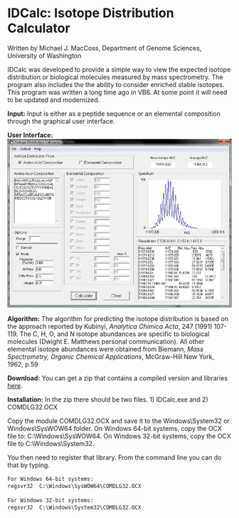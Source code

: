 # IDCalc: Isotope Distribution Calculator

Written by Michael J. MacCoss, Department of Genome Sciences, University of Washington

IDCalc was developed to provide a simple way to view the expected isotope distribution  or biological molecules measured by mass spectrometry. The program also includes the the ability to consider enriched stable isotopes. This program was written a long time ago in VB6. At some point it will need to be updated and modernized.

**Input:** Input is either as a peptide sequence or an elemental composition through the graphical user interface.

**User Interface:**
![User Interface Screenshot](IDCalc-Screenshot.jpg)

**Algorithm:** The algorithm for predicting the isotope distribution is based on the approach reported by Kubinyi, *Analytica Chimica Acta*, 247 (1991) 107-119. The C, H, O, and N isotope abundances are specific to biological molecules (Dwight E. Matthews personal communication). All other elemental isotope abundances were obtained from Biemann, *Mass Spectrometry, Organic Chemical Applications*, McGraw-Hill New York, 1962, p.59

**Download:** You can get a zip that contains a compiled version and libraries [here](https://github.com/maccoss/IDCalc/blob/main/executable/IDCalc.zip).

**Installation:** In the zip there should be two files.  1) IDCalc.exe and 2) COMDLG32.OCX

Copy the module COMDLG32.OCX and save it to the Windows\System32 or Windows\SysWOW64 folder. On Windows 64-bit systems, copy the OCX file to: C:\Windows\SysWOW64. On Windows 32-bit systems, copy the OCX file to C:\Windows\System32.

You then need to register that library.  From the command line you can do that by typing.

    For Windows 64-bit systems:
    regsvr32  C:\Windows\SysWOW64\COMDLG32.OCX

    For Windows 32-bit systems:
    regsvr32  C:\Windows\System32\COMDLG32.OCX
